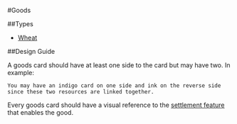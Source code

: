 #Goods

##Types

- [Wheat](Wheat)

##Design Guide

A goods card should have at least one side to the card but may have two. In example:

```
You may have an indigo card on one side and ink on the reverse side since these two resources are linked together.
```

Every goods card should have a visual reference to the [settlement feature](../SettlementFeature) that enables the good.
